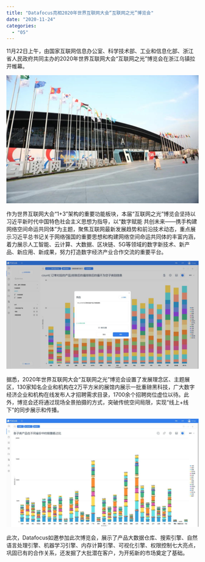 ```yaml
---
title: "Datafocus亮相2020年世界互联网大会“互联网之光”博览会"
date: "2020-11-24"
categories: 
  - "05"
---
```


11月22日上午，由国家互联网信息办公室、科学技术部、工业和信息化部、浙江省人民政府共同主办的2020年世界互联网大会“互联网之光”博览会在浙江乌镇拉开帷幕。

![微信图片_20201124155128](images/20201124155128.jpeg)

作为世界互联网大会“1+3”架构的重要功能板块，本届“互联网之光”博览会坚持以习近平新时代中国特色社会主义思想为指导，以“数字赋能 共创未来——携手构建网络空间命运共同体”为主题，聚焦互联网最新发展趋势和前沿技术动态，重点展示习近平总书记关于网络强国的重要思想和构建网络空间命运共同体的丰富内涵，着力展示人工智能、云计算、大数据、区块链、5G等领域的数字新技术、新产品、新应用、新成果，努力打造数字经济产业合作交流的重要平台。

![互联网大会2](images/2.jpeg)

据悉，2020年世界互联网大会“互联网之光”博览会设置了发展理念区、主题展区，130家知名企业和机构在2万平方米的展馆内展示一批重磅黑科技，广大数字经济企业和机构在线发布人才招聘需求目录，1700余个招聘岗位虚位以待。此外，博览会还将通过现场全景拍摄的方式，突破传统空间局限，实现“线上+线下”的同步展示和传播。

![5](images/5.jpeg)

此次，Datafocus如邀参加此次博览会，展示了产品大数据仓库、搜索引擎、自然语言处理引擎、机器学习引擎、内存计算引擎、可视化引擎、权限控制七大亮点，巩固已有的合作关系，还发掘了大批潜在客户，为开拓新的市场奠定了基础。
